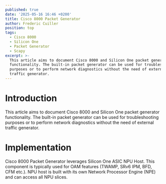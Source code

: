 ```yaml
---
published: true
date: '2025-05-16 16:46 +0200'
title: Cisco 8000 Packet Generator
author: Frederic Cuiller
position: top
tags:
  - Cisco 8000
  - Silicon One
  - Packet Generator
  - Scapy
excerpt: >-
  This article aims to document Cisco 8000 and Silicon One packet generator
  functionality. The built-in packet generator can be used for troubleshooting
  purposes or to perform network diagnostics without the need of external
  traffic generator.
---
```

# Introduction
This article aims to document Cisco 8000 and Silicon One packet generator functionality. The built-in packet generator can be used for troubleshooting purposes or to perform network diagnostics without the need of external traffic generator.

# Implementation

Cisco 8000 Packet Generator leverages Silicon One ASIC NPU Host. This component is typically used for OAM features (TWAMP, SRv6 IPM, BFD, CFM etc.). NPU host is built with its own Network Processor Engine (NPE) and can access all NPU slices.

